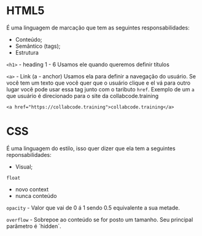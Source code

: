# HTML5

É uma linguagem de marcação que tem as seguintes responsabilidades:

- Conteúdo;
- Semântico (tags);
- Estrutura

`<h1>` - heading 1 - 6
Usamos ele quando queremos definir títulos

`<a>` - Link (a - anchor)
Usamos ela para definir a navegação do usuário. Se você tem um texto que você quer que o usuário clique e el vá para outro lugar você pode usar essa tag junto com o taributo `href`. Exemplo de um `a` que usuário é direcionado para o site da collabcode.training

```
<a href="https://collabcode.training">collabcode.training</a>
```


# CSS

É uma linguagem do estilo, isso quer dizer que ela tem a seguintes reponsabilidades:

- Visual;

`float` 
- novo context
- nunca conteúdo

`opacity` - Valor que vai de 0 á 1 sendo 0.5 equivalente a sua metade.

`overflow` - Sobrepoe ao conteúdo se for posto um tamanho. Seu principal parâmetro é ´hidden´.